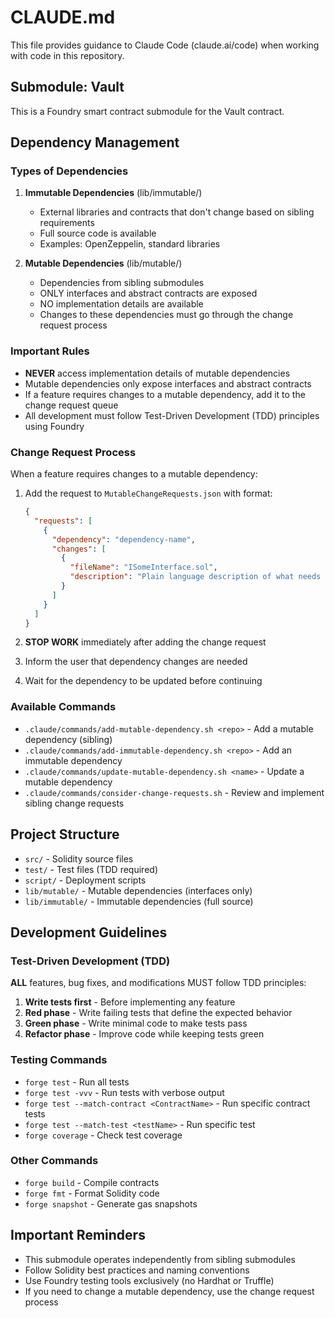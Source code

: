 # CLAUDE.md

This file provides guidance to Claude Code (claude.ai/code) when working with code in this repository.

## Submodule: Vault

This is a Foundry smart contract submodule for the Vault contract.

## Dependency Management

### Types of Dependencies

1. **Immutable Dependencies** (lib/immutable/)
   - External libraries and contracts that don't change based on sibling requirements
   - Full source code is available
   - Examples: OpenZeppelin, standard libraries

2. **Mutable Dependencies** (lib/mutable/)
   - Dependencies from sibling submodules
   - ONLY interfaces and abstract contracts are exposed
   - NO implementation details are available
   - Changes to these dependencies must go through the change request process

### Important Rules

- **NEVER** access implementation details of mutable dependencies
- Mutable dependencies only expose interfaces and abstract contracts
- If a feature requires changes to a mutable dependency, add it to the change request queue
- All development must follow Test-Driven Development (TDD) principles using Foundry

### Change Request Process

When a feature requires changes to a mutable dependency:

1. Add the request to `MutableChangeRequests.json` with format:
   ```json
   {
     "requests": [
       {
         "dependency": "dependency-name",
         "changes": [
           {
             "fileName": "ISomeInterface.sol",
             "description": "Plain language description of what needs to change"
           }
         ]
       }
     ]
   }
   ```

2. **STOP WORK** immediately after adding the change request
3. Inform the user that dependency changes are needed
4. Wait for the dependency to be updated before continuing

### Available Commands

- `.claude/commands/add-mutable-dependency.sh <repo>` - Add a mutable dependency (sibling)
- `.claude/commands/add-immutable-dependency.sh <repo>` - Add an immutable dependency
- `.claude/commands/update-mutable-dependency.sh <name>` - Update a mutable dependency
- `.claude/commands/consider-change-requests.sh` - Review and implement sibling change requests

## Project Structure

- `src/` - Solidity source files
- `test/` - Test files (TDD required)
- `script/` - Deployment scripts
- `lib/mutable/` - Mutable dependencies (interfaces only)
- `lib/immutable/` - Immutable dependencies (full source)

## Development Guidelines

### Test-Driven Development (TDD)

**ALL** features, bug fixes, and modifications MUST follow TDD principles:

1. **Write tests first** - Before implementing any feature
2. **Red phase** - Write failing tests that define the expected behavior
3. **Green phase** - Write minimal code to make tests pass
4. **Refactor phase** - Improve code while keeping tests green

### Testing Commands

- `forge test` - Run all tests
- `forge test -vvv` - Run tests with verbose output
- `forge test --match-contract <ContractName>` - Run specific contract tests
- `forge test --match-test <testName>` - Run specific test
- `forge coverage` - Check test coverage

### Other Commands

- `forge build` - Compile contracts
- `forge fmt` - Format Solidity code
- `forge snapshot` - Generate gas snapshots

## Important Reminders

- This submodule operates independently from sibling submodules
- Follow Solidity best practices and naming conventions
- Use Foundry testing tools exclusively (no Hardhat or Truffle)
- If you need to change a mutable dependency, use the change request process
